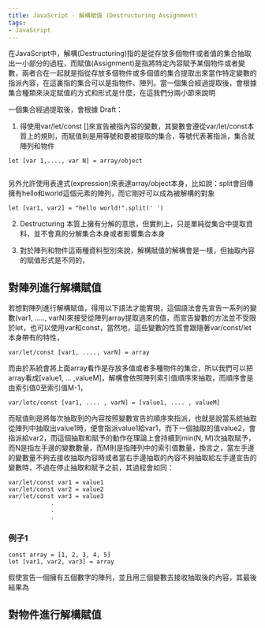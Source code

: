```yaml
---
title: JavaScript - 解構賦值 (Destructuring Assignment)
tags:
- JavaScript
---
```


在JavaScript中，解構(Destructuring)指的是從存放多個物件或者值的集合抽取出一小部分的過程，而賦值(Assignment)是指將特定內容賦予某個物件或者變數，兩者合在一起就是指從存放多個物件或多個值的集合提取出來當作特定變數的指派內容，在這裏指的集合可以是指物件、陣列。當一個集合經過提取後，會根據集合種類來決定賦值的方式和形式是什麼，在這我們分兩小節來說明


一個集合經過提取後，會根據
Draft：





1. 得使用var/let/const []來宣告被指內容的變數，其變數會遵從var/let/const本質上的規則，而賦值則是用等號和要被提取的集合，等號代表著指派，集合就陣列和物件
```
let [var 1,...., var N] = array/object
```

```

```

另外允許使用表達式(expression)來表達array/object本身，比如說：split會回傳擁有hello和world這個元素的陣列，而它剛好可以成為被解構的對象
```
let [var1, var2] = "hello world!".split(' ')
```


2. Destructuring 本質上擁有分解的意思，但實則上，只是單純從集合中提取資料，並不會真的分解集合本身或者影響集合本身

3. 對於陣列和物件這兩種資料型別來說，解構賦值的解構會是一樣，但抽取內容的賦值形式是不同的，

## 對陣列進行解構賦值
若想對陣列進行解構賦值，得用以下語法才能實現，這個語法會先宣告一系列的變數(var1, ....., varN)來接受從陣列array提取過來的值，而宣告變數的方法並不受限於let，也可以使用var和const，當然地，這些變數的性質會跟隨著var/const/let本身帶有的特性，

```
var/let/const [var1, ...., varN] = array
```

而由於系統會將上面array看作是存放多值或者多種物件的集合，所以我們可以把array看成[value1, ... ,valueM]，解構會依照陣列索引值順序來抽取，而順序會是由索引值0至索引值M-1，

```
var/letc/const [var1, .... , varN] = [value1, .... , valueM]
```

而賦值則是將每次抽取到的內容按照變數宣告的順序來指派，也就是說當系統抽取從陣列中抽取出value1時，便會指派value1給var1，而下一個抽取的值value2，會指派給var2，而這個抽取和賦予的動作在理論上會持續到min(N, M)次抽取賦予，而N是指左手邊的變數數量，而M則是指陣列中的索引值數量，換言之，當左手邊的變數量不夠去接收抽取內容時或者當右手邊抽取的內容不夠抽取給左手邊宣告的變數時，不過在停止抽取和賦予之前，其過程會如同：

```
var/let/const var1 = value1
var/let/const var2 = value2
var/let/const var3 = value3
            .
            .
            .
```


### 例子1


```
const array = [1, 2, 3, 4, 5]
let [var1, var2, var3] = array
```

假使宣告一個擁有五個數字的陣列，並且用三個變數去接收抽取後的內容，其最後結果為





## 對物件進行解構賦值